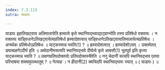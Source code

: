 ```yaml
---
index: 7.3.113
sutra: याडापः

---
```

 याडापः इहातिखट्वाय अतिमालायेति ह्रस्वत्वे कृते स्थानिवद्भवाद्याट्प्राप्नोति तस्य प्रतिषेधो वक्तव्यः । न वक्तव्यः याडि्वधानेऽतिखट्वायेत्यप्रतिषेधो ह्रस्वादेशत्वात् याडि्वधानेऽतिखट्वायातिमालायेत्यप्रतिषेधः । अनर्थकः प्रतिषेधोऽप्रतिषेधः ॥ याट्कस्मान्न भवति(1) ? ॥ ह्रस्वादेशत्वात् । ह्रस्वादेशोऽयम् । उक्तमेतत् ड्याब्ग्रहणेऽदीर्घ इति ॥ अथेदानीमसत्यपि स्थानिवद्भावे दीर्घत्वे कृते आबसौ(1) भूतपूर्व इति कृत्वा याट्कस्मान्न भवति ? ॥ लक्षणप्रतिपदोक्तयोः प्रतिपदोक्तस्यैवेति ॥ ननु चेदानीं सत्यपि स्थानिवद्भाव एतया परिभाषया शक्यमुपस्थातुम् ? ॥ नेत्याह । न हीदानीं(2) क्वचिदपि स्थानिवद्भावः स्यात् ॥ ( याडापः ) ॥ 
